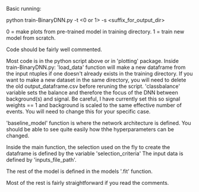 Basic running:

python train-BinaryDNN.py -t <0 or 1> -s <suffix_for_output_dir>

0 = make plots from pre-trained model in training directory.
1 = train new model from scratch.

Code should be fairly well commented.

Most code is in the python script above or in 'plotting' package.
Inside train-BinaryDNN.py:
'load_data' function will make a new dataframe from the input ntuples if one doesn't already exists in the training 
directory. If you want to make a new dataset in the same directory, you will need to delete the old 
output_dataframe.csv before reruning the script.
'classbalance' variable sets the balance and therefore the focus of the DNN between background(s) and signal. Be 
careful, I have currently set this so signal weights == 1 and background is scaled to the same effective number of 
events. You will need to change this for your specific case. 

'baseline_model' function is where the network architecture is defined. You should be able to see quite easily how 
thhe hyperparameters can be changed.

Inside the main function, the selection used on the fly to create the dataframe is defined by the variable 'selection_criteria'
The input data is defined by 'inputs_file_path'.

The rest of the model is defined in the models '.fit' function.

Most of the rest is fairly straightforward if you read the comments.
